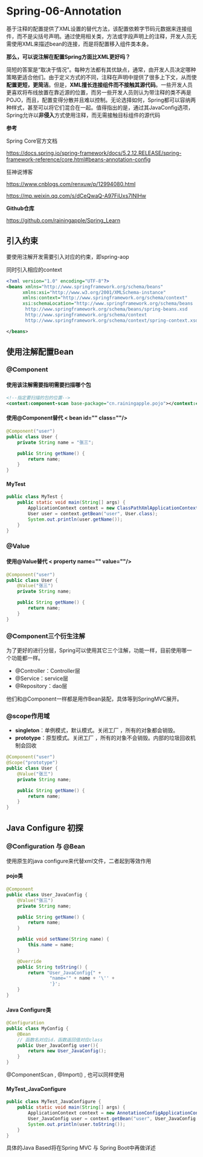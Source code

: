 # Spring-06-Annotation

基于注释的配置提供了XML设置的替代方法，该配置依赖字节码元数据来连接组件，而不是尖括号声明。通过使用相关类，方法或字段声明上的注释，开发人员无需使用XML来描述bean的连接，而是将配置移入组件类本身。

**那么，可以说注解在配置Spring方面比XML更好吗？**

简短的答案是“取决于情况”。每种方法都有其优缺点，通常，由开发人员决定哪种策略更适合他们。由于定义方式的不同，注释在声明中提供了很多上下文，从而使**配置更短，更简洁**。但是，**XML擅长连接组件而不接触其源代码**。一些开发人员更喜欢将布线放置在靠近源的位置，而另一些开发人员则认为带注释的类不再是POJO，而且，配置变得分散并且难以控制。无论选择如何，Spring都可以容纳两种样式，甚至可以将它们混合在一起。值得指出的是，通过其JavaConfig选项，Spring允许以**非侵入**方式使用注释，而无需接触目标组件的源代码

**参考**

Spring Core官方文档

https://docs.spring.io/spring-framework/docs/5.2.12.RELEASE/spring-framework-reference/core.html#beans-annotation-config

狂神说博客

https://www.cnblogs.com/renxuw/p/12994080.html

https://mp.weixin.qq.com/s/dCeQwaQ-A97FiUxs7INlHw

**Github仓库**

https://github.com/rainingapple/Spring_Learn

<!--more-->

## 引入约束

要使用注解开发需要引入对应的约束，即spring-aop

同时引入相应的context

```xml
<?xml version="1.0" encoding="UTF-8"?>
<beans xmlns="http://www.springframework.org/schema/beans"
      xmlns:xsi="http://www.w3.org/2001/XMLSchema-instance"
      xmlns:context="http://www.springframework.org/schema/context"
      xsi:schemaLocation="http://www.springframework.org/schema/beans
       http://www.springframework.org/schema/beans/spring-beans.xsd
       http://www.springframework.org/schema/context
       http://www.springframework.org/schema/context/spring-context.xsd">

</beans>
```

## 使用注解配置Bean

### @Component

#### 使用该注解需要指明需要扫描哪个包

```xml
<!--指定要扫描的包的位置-->
<context:component-scan base-package="cn.rainingapple.pojo"></context:component-scan>
```

#### 使用@Component替代 < bean id="" class=""/>

```java
@Component("user")
public class User {
    private String name = "张三";

    public String getName() {
        return name;
    }
}
```

#### MyTest

```java
public class MyTest {
    public static void main(String[] args) {
        ApplicationContext context = new ClassPathXmlApplicationContext("Beans.xml");
        User user = context.getBean("user", User.class);
        System.out.println(user.getName());
    }
}
```

### @Value

#### 使用@Value替代 < property name="" value=""/>

```java
@Component("user")
public class User {
    @Value("张三")
    private String name;

    public String getName() {
        return name;
    }
}
```

### @Component三个衍生注解

为了更好的进行分层，Spring可以使用其它三个注解，功能一样，目前使用哪一个功能都一样。

- @Controller：Controller层
- @Service：service层
- @Repository：dao层

他们和@Component一样都是用作Bean装配，具体等到SpringMVC展开。

### @scope作用域

- **singleton**：单例模式，默认模式。关闭工厂 ，所有的对象都会销毁。
- **prototype**：原型模式。关闭工厂 ，所有的对象不会销毁。内部的垃圾回收机制会回收

```java
@Component("user")
@Scope("prototype")
public class User {
    @Value("张三")
    private String name;

    public String getName() {
        return name;
    }
}
```

## Java Configure 初探

### @Configuration 与 @Bean

使用原生的java configure来代替xml文件，二者起到等效作用

#### pojo类

```java
@Component
public class User_JavaConfig {
    @Value("张三")
    private String name;

    public String getName() {
        return name;
    }

    public void setName(String name) {
        this.name = name;
    }

    @Override
    public String toString() {
        return "User_JavaConfig{" +
                "name='" + name + '\'' +
                '}';
    }
}
```

#### Java Configure类

```java
@Configuration
public class MyConfig {
    @Bean
    // 函数名对应id，函数返回值对应class
    public User_JavaConfig user(){
        return new User_JavaConfig();
    }
}
```

@ComponentScan , @Import() , 也可以同样使用

#### MyTest_JavaConfigure

```java
public class MyTest_JavaConfigure {
    public static void main(String[] args) {
        ApplicationContext context = new AnnotationConfigApplicationContext(MyConfig.class);
        User_JavaConfig user = context.getBean("user", User_JavaConfig.class);
        System.out.println(user.toString());
    }
}
```

具体的Java Based将在Spring MVC 与 Spring Boot中再做详述

